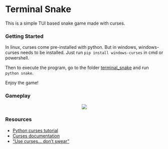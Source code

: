 Terminal Snake
==============

This is a simple TUI based snake game made with curses.

### Getting Started

In linux, curses come pre-installed with python. But in windows, windows-curses needs to be installed. 
Just run `pip install windows-curses` in cmd or powershell.

Then to execute the program, go to the folder [terminal_snake](https://github.com/abir0/terminal_snake) and run `python snake`.

Enjoy the game!

### Gameplay

<p align='center'>
  <img src='https://i.imgur.com/8J4jBsf.png'>
</p>

### Resources

- [Python curses tutorial](https://github.com/nikhilkumarsingh/python-curses-tut)
- [Curses documentation](https://docs.python.org/3/howto/curses.html)
- [“Use curses… don’t swear”](https://www.youtube.com/watch?v=eN1eZtjLEnU)
